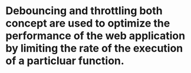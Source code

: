 # Debouncing and throttling both concept are used to optimize the performance of the web application by limiting the rate of the execution of a particluar function.
